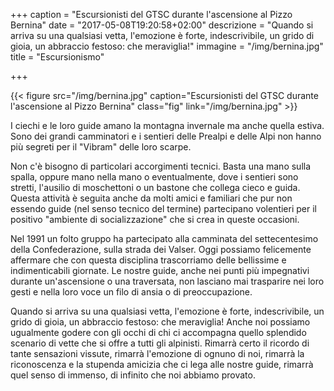 +++
caption = "Escursionisti del GTSC durante l'ascensione al Pizzo Bernina"
date = "2017-05-08T19:20:58+02:00"
descrizione = "Quando si arriva su una qualsiasi vetta, l'emozione è forte, indescrivibile, un grido di gioia, un abbraccio festoso: che meraviglia!"
immagine = "/img/bernina.jpg"
title = "Escursionismo"

+++

{{< figure src="/img/bernina.jpg" caption="Escursionisti del GTSC durante l'ascensione al Pizzo Bernina" class="fig" link="/img/bernina.jpg" >}}

I ciechi e le loro guide amano la montagna invernale ma anche quella estiva. Sono dei grandi camminatori e i sentieri delle Prealpi e delle Alpi non hanno più segreti per il "Vibram" delle loro scarpe.

Non c'è bisogno di particolari accorgimenti tecnici. Basta una mano sulla spalla, oppure mano nella mano o eventualmente, dove i sentieri sono stretti, l'ausilio di moschettoni o un bastone che collega cieco e guida.
Questa attività è seguita anche da molti amici e familiari che pur non essendo guide (nel senso tecnico del termine) partecipano volentieri per il positivo "ambiente di socializzazione" che si crea in queste occasioni.

Nel 1991 un folto gruppo ha partecipato alla camminata del settecentesimo della Confederazione, sulla strada dei Valser.
Oggi possiamo felicemente affermare che con questa disciplina trascorriamo delle bellissime e indimenticabili giornate. Le nostre guide, anche nei punti più impegnativi durante un'ascensione o una traversata, non lasciano mai trasparire nei loro gesti e nella loro voce un filo di ansia o di preoccupazione.

Quando si arriva su una qualsiasi vetta, l'emozione è forte, indescrivibile, un grido di gioia, un abbraccio festoso: che meraviglia!
Anche noi possiamo ugualmente godere con gli occhi di chi ci accompagna quello splendido scenario di vette che si offre a tutti gli alpinisti. Rimarrà certo il ricordo di tante sensazioni vissute, rimarrà l'emozione di ognuno di noi, rimarrà la riconoscenza e la stupenda amicizia che ci lega alle nostre guide, rimarrà quel senso di immenso, di infinito che noi abbiamo provato.
